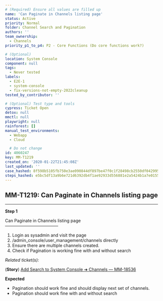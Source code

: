 ```yaml
---
# (Required) Ensure all values are filled up
name: 'Can Paginate in Channels listing page'
status: Active
priority: Normal
folder: Channel Search and Pagination
authors: ''
team_ownership:
  - Channels
priority_p1_to_p4: P2 - Core Functions (Do core functions work?)

# (Optional)
location: System Console
component: null
tags:
  - Never tested
labels:
  - E2E-1
  - system-console
  - fix-versions-not-empty-2022cleanup
tested_by_contributor: ''

# (Optional) Test type and tools
cypress: Ticket Open
detox: null
mmctl: null
playwright: null
rainforest: []
manual_test_environments:
  - Webapp
  - Cloud

  # Do not change
id: 4060247
key: MM-T1219
created_on: '2020-01-22T21:45:08Z'
last_updated: ''
case_hashed: 8f598b5105fb750e3ae090844df897be47f0c1f28498cb2550df04299592d0ba10dbb38322de42f90fdd5205b2d0bf8c
steps_hashed: e5bc5df13a9b6e721d6392db4f1ae92933d556881e2a5424b1a7e0155412c7c2a12efd203754c3589d02d6f269e48c79
---
```


<!-- (Auto-generated) Based on frontmatter's "key" and "name" -->

## MM-T1219: Can Paginate in Channels listing page

---

**Step 1**

Can Paginate in Channels listing page\
–––––––––––––––––––––––––

1. Login as sysadmin and visit the page
2. /admin\_console/user\_management/channels directly
3. Ensure there are multiple channels created.
4. Check if Pagination is working fine with and without search

_Related ticket(s):_

(**Story**) [Add Search to System Console ➜ Channels — MM-18536](https://mattermost.atlassian.net/browse/MM-18536)

**Expected**

- Pagination should work fine and should display next set of channels.
- Pagination should work fine with and without search
